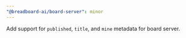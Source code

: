 ```yaml
---
"@breadboard-ai/board-server": minor
---
```


Add support for `published`, `title`, and `mine` metadata for board server.
